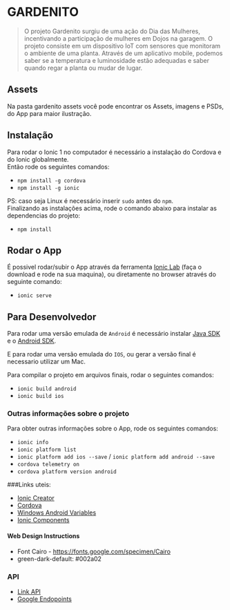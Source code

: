 # GARDENITO
> O projeto Gardenito surgiu de uma ação do Dia das Mulheres, incentivando a participação de mulheres em Dojos na garagem. O projeto consiste em um dispositivo IoT com sensores que monitoram o ambiente de uma planta. Através de um aplicativo mobile, podemos saber se a temperatura e luminosidade estão adequadas e saber quando regar a planta ou mudar de lugar.

## Assets

Na pasta gardenito assets você pode encontrar os Assets, imagens e PSDs, do App para maior ilustração.

## Instalação

Para rodar o Ionic 1 no computador é necessário a instalação do Cordova e do Ionic globalmente.     
Então rode os seguintes comandos:

* `npm install -g cordova`
* `npm install -g ionic`

PS: caso seja Linux é necessário inserir `sudo` antes do `npm`.   
Finalizando as instalações acima, rode o comando abaixo para instalar as dependencias do projeto:

* `npm install`

## Rodar o App

É possivel rodar/subir o App através da ferramenta [Ionic Lab](http://lab.ionic.io/) (faça o download e rode na sua maquina), ou diretamente no browser através do seguinte comando:

* `ionic serve`


## Para Desenvolvedor

Para rodar uma versão emulada de `Android` é necessário instalar [Java SDK](http://www.oracle.com/technetwork/java/javase/downloads/jdk7-downloads-1880260.html) e o [Android SDK](https://developer.android.com/studio/index.html).   

E para rodar uma versão emulada do `IOS`, ou gerar a versão final é necessario utilizar um Mac.      

Para compilar o projeto em arquivos finais, rodar o seguintes comandos:

* `ionic build android`
* `ionic build ios` 

### Outras informações sobre o projeto
Para obter outras informações sobre o App, rode os seguintes comandos:

* `ionic info`
* `ionic platform list`
* `ionic platform add ios --save` / `ionic platform add android --save` 
* `cordova telemetry on`
* `cordova platform version android`

###Links uteis:

* [Ionic Creator](http://creator.ionic.io/)
* [Cordova](https://cordova.apache.org/)
* [Windows Android Variables](https://cordova.apache.org/docs/en/latest/guide/platforms/android/index.html)
* [Ionic Components](http://ionicframework.com/docs/v2/components/#overview)


#### Web Design Instructions

* Font Cairo - https://fonts.google.com/specimen/Cairo
* green-dark-default: #002a02 

### API
* [Link API](https://apis-explorer.appspot.com/apis-explorer/?base=https://cit-gardenito.appspot.com/_ah/api#p/)
* [Google Endopoints](https://cloud.google.com/appengine/docs/java/endpoints/)
